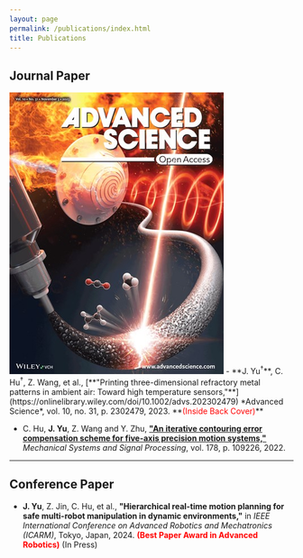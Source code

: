 ```yaml
---
layout: page
permalink: /publications/index.html
title: Publications
---
```



## Journal Paper

<img src="/images/research/DIW_TMLS_Cover.jpg" class="floatpic2">
- **J. Yu<sup>†</sup>**, C. Hu<sup>†</sup>, Z. Wang, et al., [**"Printing three-dimensional refractory metal patterns in ambient air: Toward high temperature sensors,"**](https://onlinelibrary.wiley.com/doi/10.1002/advs.202302479) *Advanced Science*, vol. 10, no. 31, p. 2302479, 2023. **<font color='red'>(Inside Back Cover)</font>**

-  C. Hu, **J. Yu**, Z. Wang and Y. Zhu, [**"An iterative contouring error compensation scheme for five-axis precision motion systems,"**](https://www.sciencedirect.com/science/article/abs/pii/S0888327022003776) *Mechanical Systems and Signal Processing*, vol. 178, p. 109226, 2022.


---

## Conference Paper

- **J. Yu**, Z. Jin, C. Hu, et al., **"Hierarchical real-time motion planning for safe multi-robot manipulation in dynamic environments,"** in *IEEE International Conference on Advanced Robotics and Mechatronics (ICARM)*, Tokyo, Japan, 2024. **<font color='red'>(Best Paper Award in Advanced Robotics)</font>** (In Press)






